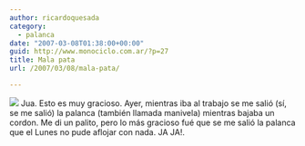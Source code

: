 ```yaml
---
author: ricardoquesada
category:
  - palanca
date: "2007-03-08T01:38:00+00:00"
guid: http://www.monociclo.com.ar/?p=27
title: Mala pata
url: /2007/03/08/mala-pata/

---
```

[![](/wp-content/uploads/2007/03/d04d3-pedal.jpg?w=300)](/wp-content/uploads/2007/03/d04d3-pedal.jpg) Jua. Esto es muy gracioso. Ayer, mientras iba al trabajo se me salió (sí, se me salió) la palanca (también llamada manivela) mientras bajaba un cordon. Me di un palito, pero lo más gracioso fué que se me salió la palanca que el Lunes no pude aflojar con nada. JA JA!.
